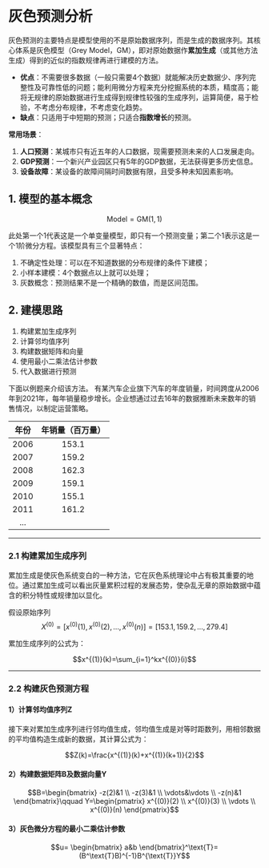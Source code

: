 # 灰色预测分析
灰色预测的主要特点是模型使用的不是原始数据序列，而是生成的数据序列。其核心体系是灰色模型（Grey Model，GM），即对原始数据作**累加生成**（或其他方法生成）得到的近似的指数规律再进行建模的方法。

- **优点**：不需要很多数据（一般只需要4个数据）就能解决历史数据少、序列完整性及可靠性低的问题；能利用微分方程来充分挖掘系统的本质，精度高；能将无规律的原始数据进行生成得到规律性较强的生成序列，运算简便，易于检验，不考虑分布规律，不考虑变化趋势。
- **缺点**：只适用于中短期的预测；只适合**指数增长**的预测。

**常用场景**：
1. **人口预测**：某城市只有近五年的人口数据，现需要预测未来的人口发展走向。
2. **GDP预测**：一个新兴产业园区只有5年的GDP数据，无法获得更多历史信息。
3. **设备故障**：某设备的故障间隔时间数据有限，且受多种未知因素影响。

## 1. 模型的基本概念
$$\text{Model}=\text{GM}(1,1)$$

此处第一个1代表这是一个单变量模型，即只有一个预测变量；第二个1表示这是一个1阶微分方程。该模型具有三个显著特点：
1. 不确定性处理：可以在不知道数据的分布规律的条件下建模；
2. 小样本建模：4个数据点以上就可以处理；
3. 灰数概念：预测结果不是一个精确的数值，而是区间范围。

## 2. 建模思路
1. 构建累加生成序列
2. 计算邻均值序列
3. 构建数据矩阵和向量
4. 使用最小二乘法估计参数
5. 代入数据进行预测

下面以例题来介绍该方法。
有某汽车企业旗下汽车的年度销量，时间跨度从2006年到2021年，每年销量稳步增长。企业想通过过去16年的数据推断未来数年的销售情况，以制定运营策略。

|年份|年销量（百万量）|
|:--:|:-----------:|
|2006|153.1|
|2007|159.2|
|2008|162.3|
|2009|159.1|
|2010|155.1|
|2011|161.2|
|...||

---

### 2.1 构建累加生成序列
累加生成是使灰色系统变白的一种方法，它在灰色系统理论中占有极其重要的地位。通过累加生成可以看出灰量累积过程的发展态势，使杂乱无章的原始数据中蕴含的积分特性或规律加以显化。

假设原始序列
$$X^{(0)}=[x^{(0)}(1),x^{(0)}(2),\dots ,x^{(0)}(n)]=[153.1,159.2,\dots,279.4]$$

累加生成序列的公式为：

$$x^{(1)}(k)=\sum_{i=1}^kx^{(0)}(i)$$

---

### 2.2 构建灰色预测方程
#### 1）计算邻均值序列Z
接下来对累加生成序列进行邻均值生成，邻均值生成是对等时距数列，用相邻数据的平均值构造生成新的数据，其计算公式为：

$$Z(k)=\frac{x^{(1)}(k)+x^{(1)}(k+1)}{2}$$

#### 2）构建数据矩阵B及数据向量Y
$$B=\begin{bmatrix}
-z(2)&1 \\
-z(3)&1 \\
\vdots&\vdots \\
-z(n)&1
\end{bmatrix}\qquad 
Y=\begin{pmatrix} 
x^{(0)}(2) \\
x^{(0)}(3) \\
\vdots \\
x^{(0)}(n)
\end{pmatrix}$$

#### 3）灰色微分方程的最小二乘估计参数
$$u=
\begin{bmatrix}
a&b
\end{bmatrix}^\text{T}=
(B^\text{T}B)^{-1}B^{\text{T}}Y$$


<!--stackedit_data:
eyJoaXN0b3J5IjpbLTE1NTE4NjA3MTQsMTc5MTU0MDIxOSwxNT
Q1MjgwNDg5LDU0MDA3Mjk2NCwtMTY0NjI0NTAzNCwtNDMwNzEy
MTA1LDg4MjYzODY2NSwtMTUxMDY2MTMyNCwxMTAwNzg5OTA3XX
0=
-->